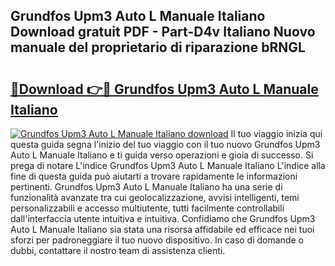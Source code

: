 ## Grundfos Upm3 Auto L Manuale Italiano Download gratuit PDF - Part-D4v Italiano Nuovo manuale del proprietario di riparazione bRNGL

# <h2><a href="http://dfaqcg.blite.top/?on=Grundfos+Upm3+Auto+L+Manuale+Italiano">🔗Download 👉🔴 Grundfos Upm3 Auto L Manuale Italiano</a></h2>

[![Grundfos Upm3 Auto L Manuale Italiano download](https://i.imgur.com/lujVjoI.png)](http://dfaqcg.blite.top/?on=Grundfos+Upm3+Auto+L+Manuale+Italiano)
Il tuo viaggio inizia qui questa guida segna l'inizio del tuo viaggio con il tuo nuovo Grundfos Upm3 Auto L Manuale Italiano e ti guida verso operazioni e gioia di successo. Si prega di notare L'indice Grundfos Upm3 Auto L Manuale Italiano L'indice alla fine di questa guida può aiutarti a trovare rapidamente le informazioni pertinenti. Grundfos Upm3 Auto L Manuale Italiano ha una serie di funzionalità avanzate tra cui geolocalizzazione, avvisi intelligenti, temi personalizzabili e accesso multiutente, tutti facilmente controllabili dall'interfaccia utente intuitiva e intuitiva. Confidiamo che Grundfos Upm3 Auto L Manuale Italiano sia stata una risorsa affidabile ed efficace nei tuoi sforzi per padroneggiare il tuo nuovo dispositivo. In caso di domande o dubbi, contattare il nostro team di assistenza clienti.
